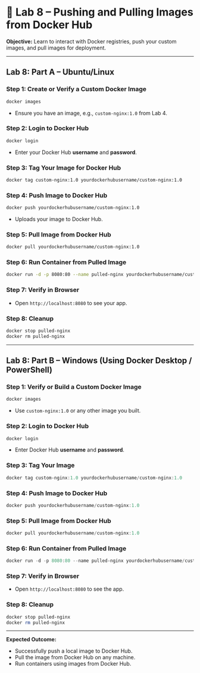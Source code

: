 # 🐳 Lab 8 – Pushing and Pulling Images from Docker Hub

**Objective:** Learn to interact with Docker registries, push your custom images, and pull images for deployment.

---

## Lab 8: Part A – Ubuntu/Linux

### Step 1: Create or Verify a Custom Docker Image

```bash
docker images
```

* Ensure you have an image, e.g., `custom-nginx:1.0` from Lab 4.

### Step 2: Login to Docker Hub

```bash
docker login
```

* Enter your Docker Hub **username** and **password**.

### Step 3: Tag Your Image for Docker Hub

```bash
docker tag custom-nginx:1.0 yourdockerhubusername/custom-nginx:1.0
```

### Step 4: Push Image to Docker Hub

```bash
docker push yourdockerhubusername/custom-nginx:1.0
```

* Uploads your image to Docker Hub.

### Step 5: Pull Image from Docker Hub

```bash
docker pull yourdockerhubusername/custom-nginx:1.0
```

### Step 6: Run Container from Pulled Image

```bash
docker run -d -p 8080:80 --name pulled-nginx yourdockerhubusername/custom-nginx:1.0
```

### Step 7: Verify in Browser

* Open `http://localhost:8080` to see your app.

### Step 8: Cleanup

```bash
docker stop pulled-nginx
docker rm pulled-nginx
```

---

## Lab 8: Part B – Windows (Using Docker Desktop / PowerShell)

### Step 1: Verify or Build a Custom Docker Image

```powershell
docker images
```

* Use `custom-nginx:1.0` or any other image you built.

### Step 2: Login to Docker Hub

```powershell
docker login
```

* Enter Docker Hub **username** and **password**.

### Step 3: Tag Your Image

```powershell
docker tag custom-nginx:1.0 yourdockerhubusername/custom-nginx:1.0
```

### Step 4: Push Image to Docker Hub

```powershell
docker push yourdockerhubusername/custom-nginx:1.0
```

### Step 5: Pull Image from Docker Hub

```powershell
docker pull yourdockerhubusername/custom-nginx:1.0
```

### Step 6: Run Container from Pulled Image

```powershell
docker run -d -p 8080:80 --name pulled-nginx yourdockerhubusername/custom-nginx:1.0
```

### Step 7: Verify in Browser

* Open `http://localhost:8080` to see the app.

### Step 8: Cleanup

```powershell
docker stop pulled-nginx
docker rm pulled-nginx
```

---

**Expected Outcome:**

* Successfully push a local image to Docker Hub.
* Pull the image from Docker Hub on any machine.
* Run containers using images from Docker Hub.

